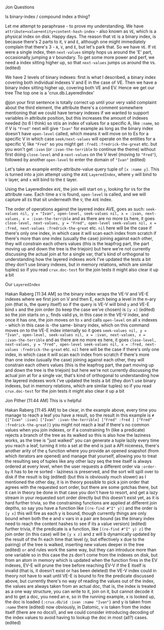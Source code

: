 Jon Questions

Is binary-index / compound index a thing?

Let me attempt to paraphrase - to prove my understanding. We have
`attribute+value+entity+content-hash-index` - also known as `VE`,
which is a physical index on disk. Happy days. The reason that `VE` is
a binary index, is because there's 2 parts to it, `V` and `E`,
although one might immediately complain that there's 3 - `A`, `V`, and
`E`, but let's park that. So we have `VE`. If `VE` were a single
index, then `next-values` simply hops us around the 'E' part,
occasionally jumping a `V` boundary. To get some more power and perf,
we need a index sitting higher up, so that `next-values` jumps us
around the `V`s. (edited)

We have 2 levels of binary indexes: first is what I described, a
binary index covering both individual indexes V and E in the case of
VE. Then we have a binary index sitting higher up, covering both VE
and EV. Hence we get our tree The top one is a 'crux.db.LayeredIndex'

@jon your first sentence is totally correct up until your very valid
complaint about the third element, the attribute there's a comment
somewhere mentioning that we could have ternary indexes if we wanted
to support variables in attribute position, but this increases the
amount of indexes needed (to 6 I think) so `VE`is an index of values
for a specific A, like `:name`, so if V is `"Fred"` next will give
`"Ivan"` for example as long as the binary index doesn't have
`open-level` called, which means it will move on to Es for a specific
V in which case `seek/next-values` will operate on the entities for a
specific V, like `"Fred"` so you might get `:fred1`
`:fredrick-the-great` etc.  but you won't get `:ivan` (or
`:ivan-the-terrible` to continue the theme) without first doing
`close-level` and a `next-values` on the V level (moving to `"Fred"`),
followed by another `open-level` to enter the domain of `"Ivan"`
(edited)

Let's take an example entity-attribute-value query tuple of `[x :name
y]`. This is turned into a join attempt using the `AVE`
`LayeredIndex`, where `y` will bind to `V` layer, and `x` will bind to
the `E` layer.

Using the LayeredIndex `AVE`, the join will start on `y`, looking for
`V`s for the attribute `name`. Each time a `V` is found, `open-level`
is called, and we will capture all `E`s that sit underneath the `V`,
the `AVE` index.

The order of operations against the layered index AVE, goes as such:
`seek-values nil, y = "Ivan", open-level, seek-values nil, x = :ivan,
next-values, x = :ivan-the-terrible` and as there are no more `E`s
here, it goes `close-level, next-values, y = "Fred", open-level
seek-values nil, x = :fred, next-values :fredrick-the-great` etc.
`nil` here will be the case if there's only one index, in which case
it will scan each index from scratch if there's more than one index
(usually the case) joining against each other, they will constrain
each others values (this is the leapfrog part, the part moving up and
down the tree is the triejoin) but here we're not currently discussing
the actual join at for a single var, that's kind of orthogonal to
understanding how the layered indexes work I've updated the tests a
bit (they don't use binary indexes, but in memory relations, which are
similar tuples) so if you read `crux.doc-test` for the join tests it
might also clear it up a bit




Our `LayeredIndex`

Hakan Raberg [11:34 AM] so the binary index wraps the VE-V and VE-E
indexes where we first join on V and then E, each being a level in the
n-ary join (that is, the query itself) so if the query is  VE-V will bind `y` and VE-E bind `x` and the join order (to keep
the case we've chosen) is `[y x]` (edited) so the join starts on `y`,
finds valid ys, in this case in the VE-V index, and once it has one,
the join moves on to `x` and calls `open-level` on all x indexes -
which in this case is -the same- binary index, which on this command
moves on to the VE-E index internally so it goes `seek-values nil, y =
"Ivan", open-level, seek-values nil, x = :ivan, next-values, x =
:ivan-the-terrible` and as there are no more es here, it goes
`close-level, next-values, y = "Fred", open-level seek-values nil, x =
:fred, next-values :fredrick-the-great` etc.  `nil` here will be the
case if there's only one index, in which case it will scan each index
from scratch if there's more than one index (usually the case) joining
against each other, they will constrain each others values (this is
the leapfrog part, the part moving up and down the tree is the
triejoin) but here we're not currently discussing the actual join at
for a single var, that's kind of orthogonal to understanding how the
layered indexes work I've updated the tests a bit (they don't use
binary indexes, but in memory relations, which are similar tuples) so
if you read `crux.doc-test` for the join tests it might also clear it
up a bit

Jon Pither [11:44 AM]
This is v helpful

Hakan Raberg [11:45 AM]
to be clear, in the example above, every time you manage to reach a leaf you have a result, so the result in this example is `#{["Ivan" :ivan] ["Ivan" :ivan-the-terrible] ["Fred" :fred ] ["Fred" :fredrick-the-great]}`
you might not reach a leaf if there's no common values when you join indexes, or if a constraining fn (like a predicate) rejects a branch of the tree as its walked
so this is also how the laziness works, as the tree is "just walked" you can generate a tuple lazily every time you reach a leaf, turning it into a set at the end is just a API niceness, there's another arity of the `q` function where you provide an opened snapshot (from which iterators are opened) and manage that yourself, allowing you to treat the resulting seq of tuples like any other lazy seq
the tree itself is always ordered at every level, when the user requests a different order via `:order-by` it has to be re sorted - laziness is preserved, and the sort will spill over to disk if the result is big (edited)
(but this is obviously much slower)
as I mentioned the other day, it is in theory possible to pick a join order that agrees with the requested sort order, but there are some gotchas there, but it can in theory be done
in that case you don't have to resort, and get a lazy stream in your requested sort order directly
but this doesn't exist yet, as it is hard
further trivia, so the constraining functions are applied at different join depths, so say you have a function like `[(re-find #"I" y)]` and the order is `[y x]` this will fire as each y is bound, though currently things are only bound when both the e and v vars in a pair are bound (as the binary index need to reach the content hashes to see if its a value version) (edited)
further trivia, if the predicate is a function, like `[(re-find #"I" y) z]` the join order (in this case) will be `[y x z]` and z will b dynamically updated by the result of the fn each time that level (y, but effectively x due to the pairing) of the tree is walked, inserting new values deeper in the tree (edited)
`or` and rules work the same way, but they can introduce more than one variable
so in this case the zs don't come from the indexes on disk, but from an atom in memory which is updated when the function fires
in the EV indexes, EV-E will prune the tree before reaching EV-V if the E itself is invalid (that is, it doesn't exist or has been deleted)
the VE-V index could in theory not have to wait until VE-E is bound to fire the predicate discussed above, but currently there's no way of reading the values out of the index, the values are always taken from an actual doc, that is, the index is treated as a one way structure, you can write to it, join on it, but cannot decode it
and to get a doc, you need an e, so in the running example, x is looked up, the doc is loaded `{:crux.db/id :ivan :name "Ivan"}` and y is taken from `:name` there (edited)
now obviously, in Datomic, v is taken from the index itself (there are no docs!), and we could consider introducing decoding of the index values to avoid having to lookup the doc in most (all?) cases. (edited)
